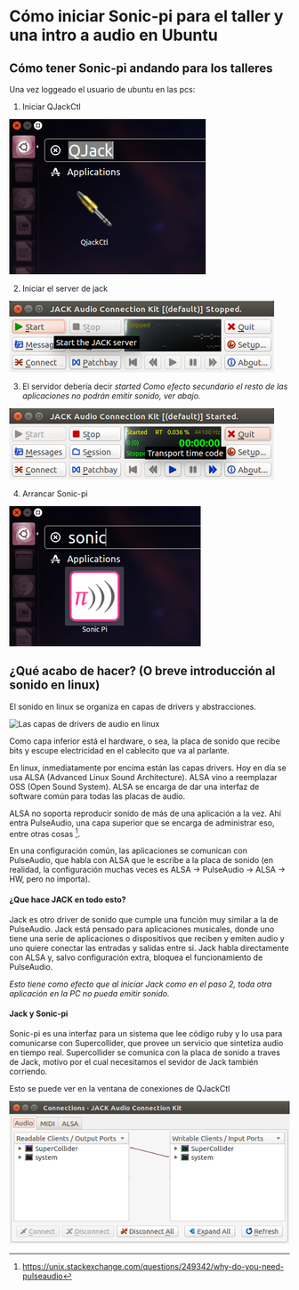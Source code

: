 # Cómo iniciar Sonic-pi para el taller y una intro a audio en Ubuntu

## Cómo tener Sonic-pi andando para los talleres

Una vez loggeado el usuario de ubuntu en las pcs:

1. Iniciar QJackCtl

![](guia_audio/qjackctl_icon.png)

2. Iniciar el server de jack

![](guia_audio/jack_start.png)

3. El servidor debería decir _started_
   _Como efecto secundario el resto de las aplicaciones no podrán emitir
sonido, ver abajo._

![](guia_audio/jack_started.png)

4. Arrancar Sonic-pi

![](guia_audio/sonic_pi.png)


## ¿Qué acabo de hacer? (O breve introducción al sonido en linux)

El sonido en linux se organiza en capas de drivers y abstracciones.

![Las capas de drivers de audio en linux](http://tuxradar.com/files/LXF130.audio.layers.png)

Como capa inferior está el hardware, o sea, la placa de sonido que recibe
bits y escupe electricidad en el cablecito que va al parlante.

En linux, inmediatamente por encima están las capas drivers. Hoy en día se usa
ALSA (Advanced Linux Sound Architecture). ALSA vino a reemplazar OSS (Open
Sound System). ALSA se encarga de dar una interfaz de software común para todas
las placas de audio.

ALSA no soporta reproducir sonido de más de una aplicación a la vez.
Ahí entra PulseAudio, una capa superior que se encarga de administrar eso,
entre otras cosas [^why_pulseaudio].

En una configuración común, las aplicaciones se comunican con PulseAudio, que
habla con ALSA que le escribe a la placa de sonido (en realidad, la
configuración muchas veces es ALSA -> PulseAudio -> ALSA -> HW, pero no
importa).

#### ¿Que hace JACK en todo esto?

Jack es otro driver de sonido que cumple una función muy similar a la de
PulseAudio. Jack está pensado para aplicaciones musicales, donde uno tiene una
serie de aplicaciones o dispositivos que reciben y emiten audio y uno quiere
conectar las entradas y salidas entre si. Jack habla directamente con ALSA y,
salvo configuración extra, bloquea el funcionamiento de PulseAudio.

_Esto tiene como efecto que al iniciar Jack como en el paso 2, toda otra
aplicación en la PC no pueda emitir sonido._


#### Jack y Sonic-pi

Sonic-pi es una interfaz para un sistema que lee código ruby y lo usa para
comunicarse con Supercollider, que provee un servicio que sintetiza audio en
tiempo real. Supercollider se comunica con la placa de sonido a traves de Jack,
motivo por el cual necesitamos el sevidor de Jack también corriendo.

Esto se puede ver en la ventana de conexiones de QJackCtl

![](guia_audio/supercollider_connection.png)
[^why_pulseaudio]: https://unix.stackexchange.com/questions/249342/why-do-you-need-pulseaudio
